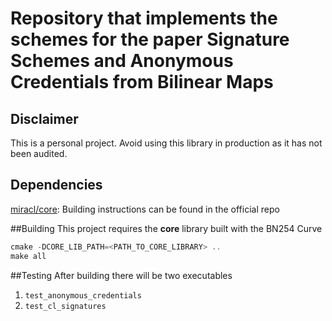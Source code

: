 # Repository that implements the schemes for the paper Signature Schemes and Anonymous Credentials from Bilinear Maps

## Disclaimer
This is a personal project. Avoid using this library in production as it has not been audited.

## Dependencies
[miracl/core](https://github.com/miracl/core): Building instructions can be found in the official repo

##Building
This project requires the **core** library built with the BN254 Curve

```asm
cmake -DCORE_LIB_PATH=<PATH_TO_CORE_LIBRARY> ..
make all
```

##Testing
After building there will be two executables

1. `test_anonymous_credentials`
2. `test_cl_signatures`